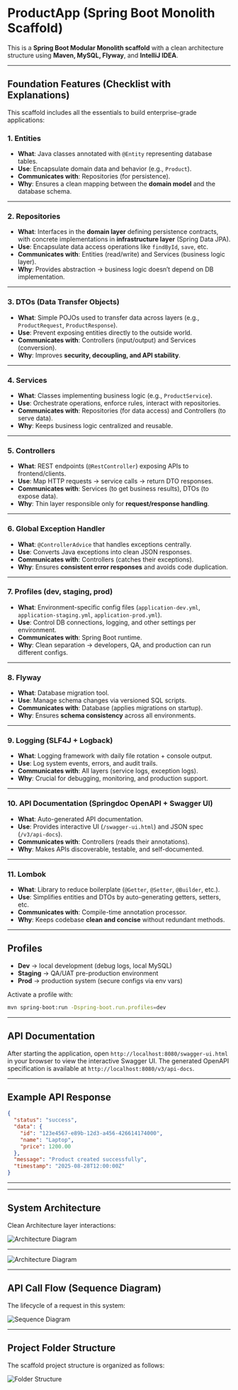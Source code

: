 # ProductApp (Spring Boot Monolith Scaffold)

This is a **Spring Boot Modular Monolith scaffold** with a clean architecture structure using **Maven, MySQL, Flyway**, and **IntelliJ IDEA**.

---

## Foundation Features (Checklist with Explanations)

This scaffold includes all the essentials to build enterprise-grade applications:

### 1. **Entities**
- **What**: Java classes annotated with `@Entity` representing database tables.  
- **Use**: Encapsulate domain data and behavior (e.g., `Product`).  
- **Communicates with**: Repositories (for persistence).  
- **Why**: Ensures a clean mapping between the **domain model** and the database schema.  

---

### 2. **Repositories**
- **What**: Interfaces in the **domain layer** defining persistence contracts, with concrete implementations in **infrastructure layer** (Spring Data JPA).  
- **Use**: Encapsulate data access operations like `findById`, `save`, etc.  
- **Communicates with**: Entities (read/write) and Services (business logic layer).  
- **Why**: Provides abstraction → business logic doesn’t depend on DB implementation.  

---

### 3. **DTOs (Data Transfer Objects)**
- **What**: Simple POJOs used to transfer data across layers (e.g., `ProductRequest`, `ProductResponse`).  
- **Use**: Prevent exposing entities directly to the outside world.  
- **Communicates with**: Controllers (input/output) and Services (conversion).  
- **Why**: Improves **security, decoupling, and API stability**.  

---

### 4. **Services**
- **What**: Classes implementing business logic (e.g., `ProductService`).  
- **Use**: Orchestrate operations, enforce rules, interact with repositories.  
- **Communicates with**: Repositories (for data access) and Controllers (to serve data).  
- **Why**: Keeps business logic centralized and reusable.  

---

### 5. **Controllers**
- **What**: REST endpoints (`@RestController`) exposing APIs to frontend/clients.  
- **Use**: Map HTTP requests → service calls → return DTO responses.  
- **Communicates with**: Services (to get business results), DTOs (to expose data).  
- **Why**: Thin layer responsible only for **request/response handling**.  

---

### 6. **Global Exception Handler**
- **What**: `@ControllerAdvice` that handles exceptions centrally.  
- **Use**: Converts Java exceptions into clean JSON responses.  
- **Communicates with**: Controllers (catches their exceptions).  
- **Why**: Ensures **consistent error responses** and avoids code duplication.  

---

### 7. **Profiles (dev, staging, prod)**
- **What**: Environment-specific config files (`application-dev.yml`, `application-staging.yml`, `application-prod.yml`).  
- **Use**: Control DB connections, logging, and other settings per environment.  
- **Communicates with**: Spring Boot runtime.  
- **Why**: Clean separation → developers, QA, and production can run different configs.  

---

### 8. **Flyway**
- **What**: Database migration tool.  
- **Use**: Manage schema changes via versioned SQL scripts.  
- **Communicates with**: Database (applies migrations on startup).  
- **Why**: Ensures **schema consistency** across all environments.  

---

### 9. **Logging (SLF4J + Logback)**
- **What**: Logging framework with daily file rotation + console output.  
- **Use**: Log system events, errors, and audit trails.  
- **Communicates with**: All layers (service logs, exception logs).  
- **Why**: Crucial for debugging, monitoring, and production support.  

---

### 10. **API Documentation (Springdoc OpenAPI + Swagger UI)**
- **What**: Auto-generated API documentation.  
- **Use**: Provides interactive UI (`/swagger-ui.html`) and JSON spec (`/v3/api-docs`).  
- **Communicates with**: Controllers (reads their annotations).  
- **Why**: Makes APIs discoverable, testable, and self-documented.  

---

### 11. **Lombok**
- **What**: Library to reduce boilerplate (`@Getter`, `@Setter`, `@Builder`, etc.).  
- **Use**: Simplifies entities and DTOs by auto-generating getters, setters, etc.  
- **Communicates with**: Compile-time annotation processor.  
- **Why**: Keeps codebase **clean and concise** without redundant methods.  

---

## Profiles

- **Dev** → local development (debug logs, local MySQL)  
- **Staging** → QA/UAT pre-production environment  
- **Prod** → production system (secure configs via env vars)  

Activate a profile with:
```bash
mvn spring-boot:run -Dspring-boot.run.profiles=dev
```

---

## API Documentation

After starting the application, open `http://localhost:8080/swagger-ui.html` in your browser to view the interactive Swagger UI. The generated OpenAPI specification is available at `http://localhost:8080/v3/api-docs`.

---

## Example API Response

```json
{
  "status": "success",
  "data": {
    "id": "123e4567-e89b-12d3-a456-426614174000",
    "name": "Laptop",
    "price": 1200.00
  },
  "message": "Product created successfully",
  "timestamp": "2025-08-28T12:00:00Z"
}
```

---


---

## System Architecture

Clean Architecture layer interactions:

![Architecture Diagram](docs/architecture.png)


---

![Architecture Diagram](docs/architecture_2.png)


---

## API Call Flow (Sequence Diagram)

The lifecycle of a request in this system:

![Sequence Diagram](docs/sequence.png)


---

## Project Folder Structure

The scaffold project structure is organized as follows:

![Folder Structure](docs/folder_structure.png)
